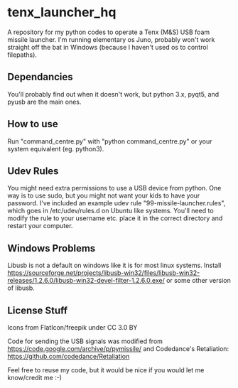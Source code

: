 # tenx_launcher_hq

A repository for my python codes to operate a Tenx (M&amp;S) USB foam missile launcher. I'm running elementary os Juno, probably won't work straight off the bat in Windows (because I haven't used os to control filepaths). 

## Dependancies

You'll probably find out when it doesn't work, but python 3.x, pyqt5, and pyusb are the main ones. 

## How to use

Run "command_centre.py" with "python command_centre.py" or your system equivalent (eg. python3). 

## Udev Rules

You might need extra permissions to use a USB device from python. One way is to use sudo, but you might not want your kids to have your password. I've included an example udev rule "99-missile-launcher.rules", which goes in /etc/udev/rules.d on Ubuntu like systems. You'll need to modify the rule to your username etc. place it in the correct directory and restart your computer.

## Windows Problems
Libusb is not a default on windows like it is for most linux systems. Install https://sourceforge.net/projects/libusb-win32/files/libusb-win32-releases/1.2.6.0/libusb-win32-devel-filter-1.2.6.0.exe/ or some other version of libusb. 

## License Stuff
Icons from FlatIcon/freepik under CC 3.0 BY

Code for sending the USB signals was modified from https://code.google.com/archive/p/pymissile/ and Codedance's Retaliation: https://github.com/codedance/Retaliation

Feel free to reuse my code, but it would be nice if you would let me know/credit me :-)
